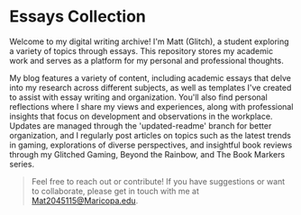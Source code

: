 # Essays Collection

Welcome to my digital writing archive! I'm Matt (Glitch), a student exploring a variety of topics through essays. This repository stores my academic work and serves as a platform for my personal and professional thoughts.

My blog features a variety of content, including academic essays that delve into my research across different subjects, as well as templates I've created to assist with essay writing and organization. You'll also find personal reflections where I share my views and experiences, along with professional insights that focus on development and observations in the workplace. Updates are managed through the 'updated-readme' branch for better organization, and I regularly post articles on topics such as the latest trends in gaming, explorations of diverse perspectives, and insightful book reviews through my Glitched Gaming, Beyond the Rainbow, and The Book Markers series.
> Feel free to reach out or contribute! If you have suggestions or want to collaborate, please get in touch with me at [Mat2045115@Maricopa.edu](mat2045115@Maricopa.edu).
